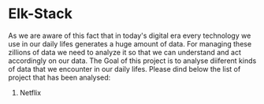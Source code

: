 # Elk-Stack
As we are aware of this fact that in today's digital era every technology we use in our daily lifes generates a huge amount of data. For managing these zillions of data we need to analyze it so that we can understand and act accordingly on our data.
The Goal of this project is to analyse diiferent kinds of data that we encounter in our daily lifes.
Please dind below the list of project that has been analysed:
1. Netflix

